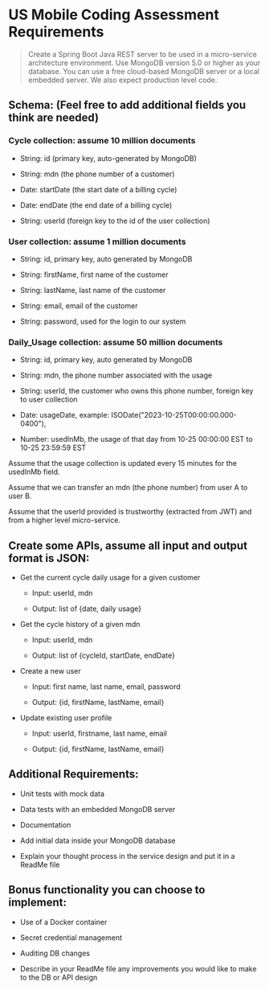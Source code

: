 # US Mobile Coding Assessment Requirements

>Create a Spring Boot Java REST server to be used in a micro-service architecture environment. Use MongoDB version 5.0 or higher as your database. You can use a free cloud-based MongoDB server or a local embedded server. We also expect production level code.

## Schema: (Feel free to add additional fields you think are needed)

### Cycle collection: assume 10 million documents

- String: id (primary key, auto-generated by MongoDB)

- String: mdn (the phone number of a customer)

- Date: startDate (the start date of a billing cycle)

- Date: endDate (the end date of a billing cycle)

- String: userId (foreign key to the id of the user collection)

### User collection: assume 1 million documents

- String: id, primary key, auto generated by MongoDB

- String: firstName, first name of the customer

- String: lastName, last name of the customer

- String: email, email of the customer

- String: password, used for the login to our system

### Daily_Usage collection: assume 50 million documents

- String: id, primary key, auto generated by MongoDB

- String: mdn, the phone number associated with the usage

- String: userId, the customer who owns this phone number, foreign key to user collection

- Date: usageDate, example: ISODate("2023-10-25T00:00:00.000-0400"),

- Number: usedInMb, the usage of that day from 10-25 00:00:00 EST to 10-25 23:59:59 EST

Assume that the usage collection is updated every 15 minutes for the usedInMb field.

Assume that we can transfer an mdn (the phone number) from user A to user B.

Assume that the userId provided is trustworthy (extracted from JWT) and from a higher level micro-service.

## Create some APIs, assume all input and output format is JSON:

- Get the current cycle daily usage for a given customer

  - Input: userId, mdn

  - Output: list of {date, daily usage}

- Get the cycle history of a given mdn

  - Input: userId, mdn

  - Output: list of {cycleId, startDate, endDate}

- Create a new user

  - Input: first name, last name, email, password

  - Output: {id, firstName, lastName, email}

- Update existing user profile

  - Input: userId, firstname, last name, email

  - Output: {id, firstName, lastName, email}

## Additional Requirements:

- Unit tests with mock data

- Data tests with an embedded MongoDB server

- Documentation

- Add initial data inside your MongoDB database

- Explain your thought process in the service design and put it in a ReadMe file

## Bonus functionality you can choose to implement:

- Use of a Docker container

- Secret credential management

- Auditing DB changes

- Describe in your ReadMe file any improvements you would like to make to the DB or API design

